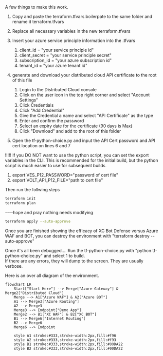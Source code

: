 A few things to make this work.

1. Copy and paste the terraform.tfvars.boilerpate to the same folder and rename it terraform.tfvars

2. Replace all necessary variables in the new terraform.tfvars

3. Insert your azure service principle information into the .tfvars

   1. client_id = "your service principle id"
   2. client_secret = "your service principle secret"
   3. subscription_id = "your azure subscription id"
   4. tenant_id = "your azure tenant id"
   

4. generate and download your distributed cloud API certificate to the root of this file

   1. Login to the Distributed Cloud console
   2. Click on the user icon in the top right corner and select "Account Settings"
   3. Click Credentials
   4. Click "Add Credential"
   5. Give the Credential a name and select "API Certificate" as the type
   6. Enter and confirm the password
   7. Select an expiry date for the certificate (90 days is Max)
   8. Click "Download" and add to the root of this folder


5. Open the tf-python-choice.py and input the API Cert password and API cert location on lines 6 and 7

!!!!! If you DO NOT want to use the python script, you can set the export variables in the CLI.
This is recommended for the initial build, but the python script is much easier to use for subsequent builds.
   
   1. export VES_P12_PASSWORD="password of cert file"
   2. export VOLT_API_P12_FILE="path to cert file"

Then run the follwing steps 
```bash
terraform init
terraform plan
```
----hope and pray nothing needs modifying
```bash
terraform apply --auto-approve
```
Once you are finished showing the efficacy of XC Bot Defense versus Azure WAF and BOT, you can destroy the environment with "terraform destroy --auto-approve"


Once it's all been debugged....
Run the tf-python-choice.py with "python tf-python-choice.py" and select 1 to build.  
If there are any errors, they will dump to the screen.  They are usually verbose.
   

Here is an over all diagram of the environment.
```mermaid
flowchart LR
    Start["Start Here"] --> Merge["Azure Gateway"] & Merge2["Distributed Cloud"]
    Merge --> A1["Azure WAF"] & A2["Azure BOT"]
    A1 --> Merge3["Azure Routing"]
    A2 --> Merge3
    Merge3 --> Endpoint["Demo App"]
    Merge2 --> B1["XC WAF"] & B2["XC BOT"]
    B1 --> Merge6["Internet Routing"]
    B2 --> Merge6
    Merge6 --> Endpoint

    style A1 stroke:#333,stroke-width:2px,fill:#f96
    style A2 stroke:#333,stroke-width:2px,fill:#f93
    style B1 stroke:#333,stroke-width:2px,fill:#00DA22
    style B2 stroke:#333,stroke-width:2px,fill:#00DA22
```